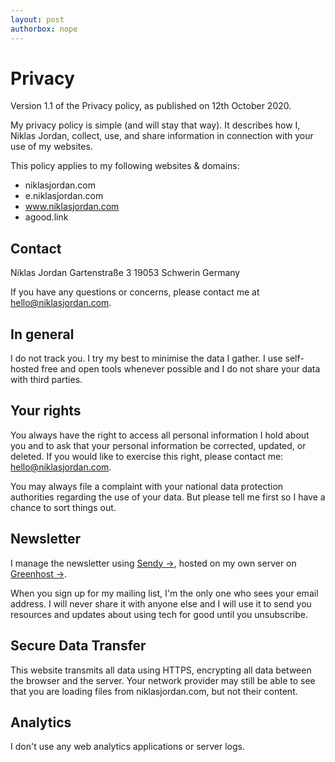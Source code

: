 ```yaml
---
layout: post
authorbox: nope
---
```


# Privacy

Version 1.1 of the Privacy policy, as published on 12th October 2020.

My privacy policy is simple (and will stay that way). It describes how I, Niklas Jordan, collect, use, and share information in connection with your use of my websites.

This policy applies to my following websites & domains:
- niklasjordan.com
- e.niklasjordan.com
- www.niklasjordan.com
- agood.link

## Contact
Niklas Jordan
Gartenstraße 3
19053 Schwerin
Germany

If you have any questions or concerns, please contact me at [hello@niklasjordan.com](mailto:hello@niklasjordan.com).

## In general

I do not track you. I try my best to minimise the data I gather. I use self-hosted free and open tools whenever possible and I do not share your data with third parties.

## Your rights
You always have the right to access all personal information I hold about you and to ask that your personal information be corrected, updated, or deleted. If you would like to exercise this right, please contact me: [hello@niklasjordan.com](mailto:hello@niklasjordan.com).

You may always file a complaint with your national data protection authorities regarding the use of your data. But please tell me first so I have a chance to sort things out.

## Newsletter
I manage the newsletter using [Sendy →](https://sendy.co/), hosted on my own server on [Greenhost →](https://greenhost.net/).

When you sign up for my mailing list, I'm the only one who sees your email address. I will never share it with anyone else and I will use it to send you resources and updates about using tech for good until you unsubscribe.

## Secure Data Transfer
This website transmits all data using HTTPS, encrypting all data between the browser and the server. Your network provider may still be able to see that you are loading files from niklasjordan.com, but not their content.

## Analytics
I don't use any web analytics applications or server logs.